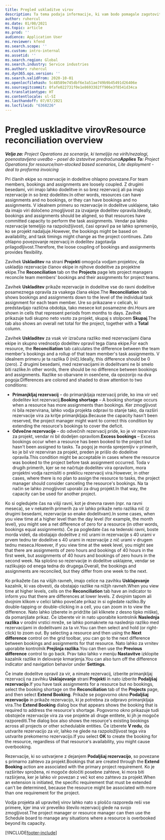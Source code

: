 ```yaml
---
title: Pregled uskladitve virov
description: Ta tema podaja informacije, ki vam bodo pomagale zagotoviti, da so rezervacije virov in dodelitve za projekte poravnane.
author: ruhercul
ms.date: 01/08/2021
ms.topic: article
ms.prod: ''
audience: Application User
ms.reviewer: kfend
ms.search.scope: ''
ms.custom: intro-internal
ms.assetid: ''
ms.search.region: Global
ms.search.industry: Service industries
ms.author: ruhercul
ms.dyn365.ops.version: ''
ms.search.validFrom: 2020-10-01
ms.openlocfilehash: 5c48589e745dbf6e3a51ae749b9b45491d26406e
ms.sourcegitcommit: 0fafe022731f0e1e8693382ff906e3f8541d34ca
ms.translationtype: HT
ms.contentlocale: sl-SI
ms.lasthandoff: 07/07/2021
ms.locfileid: "6368226"
---
```

# <a name="resource-reconciliation-overview"></a><span data-ttu-id="fb40d-103">Pregled uskladitve virov</span><span class="sxs-lookup"><span data-stu-id="fb40d-103">Resource reconciliation overview</span></span>

<span data-ttu-id="fb40d-104">_**Velja za:** Project Operations za scenarije, ki temeljijo na virih/nezalogi, poenostavljeno uvedbo – posel do izstavitve predračuna_</span><span class="sxs-lookup"><span data-stu-id="fb40d-104">_**Applies To:** Project Operations for resource/non-stocked based scenarios, Lite deployment - deal to proforma invoicing_</span></span>

<span data-ttu-id="fb40d-105">Pri članih ekipe so rezervacije in dodelitve ohlapno povezane.</span><span class="sxs-lookup"><span data-stu-id="fb40d-105">For team members, bookings and assignments are loosely coupled.</span></span> <span data-ttu-id="fb40d-106">Z drugimi besedami, viri imajo lahko dodelitve in so brez rezervacij ali pa imajo rezervacije in so brez dodelitev.</span><span class="sxs-lookup"><span data-stu-id="fb40d-106">In other words, resources can have assignments and no bookings, or they can have bookings and no assignments.</span></span> <span data-ttu-id="fb40d-107">V idealnem primeru so rezervacije in dodelitve usklajene, tako da imajo viri določeno zmogljivost za izvajanje dodelitev opravila.</span><span class="sxs-lookup"><span data-stu-id="fb40d-107">Ideally, bookings and assignments should be aligned, so that resources have committed capacity to perform the task assignments.</span></span> <span data-ttu-id="fb40d-108">Vendar pa lahko rezervacije temeljijo na razpoložljivosti, časi opravil pa se lahko spremenijo, ko se projekt nadaljuje.</span><span class="sxs-lookup"><span data-stu-id="fb40d-108">However, the bookings might be based on availability, and task timings might change as the project continues.</span></span> <span data-ttu-id="fb40d-109">Zato ohlapno povezovanje rezervacij in dodelitev zagotavlja prilagodljivost.</span><span class="sxs-lookup"><span data-stu-id="fb40d-109">Therefore, the loose coupling of bookings and assignments provides flexibility.</span></span>

<span data-ttu-id="fb40d-110">Zavihek **Uskladitev** na strani **Projekti** omogoča vodjam projektov, da uskladijo rezervacije članov ekipe in njihove dodelitve za projektne ekipe.</span><span class="sxs-lookup"><span data-stu-id="fb40d-110">The **Reconciliation** tab on the **Projects** page lets project managers reconcile team members' bookings and their assignments for project teams.</span></span>

<span data-ttu-id="fb40d-111">Zavihek **Uskladitev** prikaže rezervacije in dodelitve vse do ravni dodelitve posameznega opravila za vsakega člana ekipe.</span><span class="sxs-lookup"><span data-stu-id="fb40d-111">The **Reconciliation** tab shows bookings and assignments down to the level of the individual task assignment for each team member.</span></span> <span data-ttu-id="fb40d-112">Ure so prikazane v celicah, ki predstavljajo različna obdobja, tako mesece kot posamezne dni.</span><span class="sxs-lookup"><span data-stu-id="fb40d-112">Hours are shown in cells that represent periods from months to days.</span></span> <span data-ttu-id="fb40d-113">Zavihek prikazuje tudi skupno neto vsoto za projekt, skupaj s stolpcem **Skupaj**.</span><span class="sxs-lookup"><span data-stu-id="fb40d-113">The tab also shows an overall net total for the project, together with a **Total** column.</span></span>

<span data-ttu-id="fb40d-114">Zavihek **Uskladitev** za vsak vir izračuna razliko med rezervacijami člana ekipe in skupno vrednostjo dodelitev opravil tega člana ekipe.</span><span class="sxs-lookup"><span data-stu-id="fb40d-114">For each resource, the **Reconciliation** tab calculates the difference between the team member's bookings and a rollup of that team member's task assignments.</span></span> <span data-ttu-id="fb40d-115">V idealnem primeru je ta razlika 0 (nič).</span><span class="sxs-lookup"><span data-stu-id="fb40d-115">Ideally, this difference should be 0 (zero).</span></span> <span data-ttu-id="fb40d-116">Z drugimi besedami, med rezervacijami in dodelitvami ne bi smelo biti razlike.</span><span class="sxs-lookup"><span data-stu-id="fb40d-116">In other words, there should be no difference between bookings and assignments.</span></span> <span data-ttu-id="fb40d-117">Razlike so obarvane in osenčene, da opozorijo na dva pogoja:</span><span class="sxs-lookup"><span data-stu-id="fb40d-117">Differences are colored and shaded to draw attention to two conditions:</span></span>

- <span data-ttu-id="fb40d-118">**Primanjkljaj rezervacij** – do primanjkljaja rezervacij pride, ko ima vir več dodelitev kot rezervacij.</span><span class="sxs-lookup"><span data-stu-id="fb40d-118">**Booking shortage** – A booking shortage occurs when a resource has more assignments than bookings.</span></span> <span data-ttu-id="fb40d-119">Ker zmogljivost ni bila rezervirana, lahko vodja projekta odpravi to stanje tako, da razširi rezervacije vira za kritje primanjkljaja.</span><span class="sxs-lookup"><span data-stu-id="fb40d-119">Because the capacity hasn't been reserved, the project manager might want to correct this condition by extending the resource's bookings to cover the deficit.</span></span>
- <span data-ttu-id="fb40d-120">**Odvečne rezervacije** – do odvečnih rezervacij pride, ko je vir rezerviran za projekt, vendar ni bil dodeljen opravilom.</span><span class="sxs-lookup"><span data-stu-id="fb40d-120">**Excess bookings** – Excess bookings occur when a resource has been booked to the project but hasn't been assigned to tasks.</span></span> <span data-ttu-id="fb40d-121">Ta pogoj je morda sprejemljiv v primerih, ko je bil vir rezerviran za projekt, preden je prišlo do dodelitve opravila.</span><span class="sxs-lookup"><span data-stu-id="fb40d-121">This condition might be acceptable in cases where the resource was booked to the project before task assignment occurred.</span></span> <span data-ttu-id="fb40d-122">Toda v drugih primerih, kjer se ne načrtuje dodelitev vira opravilom, mora projektni vodja razmisliti o preklicu rezervacij vira.</span><span class="sxs-lookup"><span data-stu-id="fb40d-122">However, in other cases, where there is no plan to assign the resource to tasks, the project manager should consider canceling the resource's bookings.</span></span> <span data-ttu-id="fb40d-123">Na ta način se lahko zmogljivost uporabi za drug projekt.</span><span class="sxs-lookup"><span data-stu-id="fb40d-123">In that way, the capacity can be used for another project.</span></span>

<span data-ttu-id="fb40d-124">Ko si ogledujete čas na višji ravni, kot je dnevna raven (npr. na ravni meseca), se v nekaterih primerih za vir lahko prikaže neto razlika nič (z drugimi besedami, rezervacije so enake dodelitvam).</span><span class="sxs-lookup"><span data-stu-id="fb40d-124">In some cases, when you view time at a higher level than the day level (for example, the month level), you might see a net difference of zero for a resource (in other words, bookings equal assignments).</span></span> <span data-ttu-id="fb40d-125">Če pa pogledate čas na tedenski ravni, boste morda videli, da obstajajo dodelitve z nič urami in rezervacije s 40 urami v prvem tednu ter dodelitve s 40 urami in rezervacije z nič urami v drugem tednu meseca.</span><span class="sxs-lookup"><span data-stu-id="fb40d-125">However, if you view time at the week level, you might see that there are assignments of zero hours and bookings of 40 hours in the first week, but assignments of 40 hours and bookings of zero hours in the second week.</span></span> <span data-ttu-id="fb40d-126">Na splošno so rezervacije in dodelitve usklajene, vendar se razlikujejo od enega tedna do drugega.</span><span class="sxs-lookup"><span data-stu-id="fb40d-126">Overall, the bookings and assignments are reconciled, but they differ from one week to the next.</span></span>

<span data-ttu-id="fb40d-127">Ko prikažete čas na višjih ravneh, imajo celice na zavihku **Usklajevanje** kazalnik, ki vas obvesti, da obstajajo razlike na nižjih ravneh.</span><span class="sxs-lookup"><span data-stu-id="fb40d-127">When you view time at higher levels, cells on the **Reconciliation** tab have an indicator to inform you that there are differences at lower levels.</span></span> <span data-ttu-id="fb40d-128">Z dvojnim tapom ali dvojnim klikom v celici lahko povečate prikaz in si ogledate razliko.</span><span class="sxs-lookup"><span data-stu-id="fb40d-128">By double-tapping or double-clicking in a cell, you can zoom in to view the difference.</span></span> <span data-ttu-id="fb40d-129">Nato lahko izberete in pridržite (ali kliknete z desno tipko miške), da pomanjšate prikaz. Če izberete vir in nato uporabite kontrolnik **Naslednja razlika** v orodni vrstici mreže, se lahko pomaknete na naslednjo razliko med rezervacijami in dodelitvami za ta vir.</span><span class="sxs-lookup"><span data-stu-id="fb40d-129">You can then select and hold (or right-click) to zoom out. By selecting a resource and then using the **Next difference** control on the grid toolbar, you can go to the next difference between bookings and assignments for that resource.</span></span> <span data-ttu-id="fb40d-130">Nato lahko za vrnitev uporabite kontrolnik **Prejšnja razlika**.</span><span class="sxs-lookup"><span data-stu-id="fb40d-130">You can then use the **Previous difference** control to go back.</span></span> <span data-ttu-id="fb40d-131">Prav tako lahko v meniju **Nastavitve** izklopite kazalnik razlike in delovanje krmarjenja.</span><span class="sxs-lookup"><span data-stu-id="fb40d-131">You can also turn off the difference indicator and navigation behavior under **Settings**.</span></span>

<span data-ttu-id="fb40d-132">Če imate dodelitve opravil za vir, a nimate rezervacij, izberite primanjkljaj rezervacij na zavihku **Usklajevanje** strani **Projekti** in nato izberite **Podaljšaj rezervacijo**.</span><span class="sxs-lookup"><span data-stu-id="fb40d-132">If you have task assignments for a resource but no bookings, select the booking shortage on the **Reconciliation** tab of the **Projects** page, and then select **Extend Booking**.</span></span> <span data-ttu-id="fb40d-133">Prikaže se pogovorno okno **Podaljšaj rezervacijo** in prikaže rezervacijo, ki je potrebna za odpravo primanjkljaja vira.</span><span class="sxs-lookup"><span data-stu-id="fb40d-133">The **Extend Booking** dialog box that appears shows the booking that is required to address the resource's shortage.</span></span> <span data-ttu-id="fb40d-134">Pogovorno okno prikazuje tudi obstoječe rezervacije vira za vse projekte ali druge entitete, ki jih je mogoče razporediti.</span><span class="sxs-lookup"><span data-stu-id="fb40d-134">The dialog box also shows the resource's existing bookings across all projects or other schedulable entities.</span></span> <span data-ttu-id="fb40d-135">Če izberete **V redu**, da ustvarite rezervacijo za vir, lahko ne glede na razpoložljivost tega vira ustvarite prekomerno rezervacijo.</span><span class="sxs-lookup"><span data-stu-id="fb40d-135">If you select **OK** to create the booking for the resource, regardless of that resource's availability, you might cause overbooking.</span></span>

<span data-ttu-id="fb40d-136">Rezervacije, ki so ustvarjene z dejanjem **Podaljšaj rezervacijo**, so povezane s primarno zahtevo za projekt.</span><span class="sxs-lookup"><span data-stu-id="fb40d-136">Bookings that are created through the **Extend Booking** action are associated with the primary project requirement.</span></span> <span data-ttu-id="fb40d-137">Ko je razširitev sprožena, ni mogoče določiti posebne zahteve, ki mora biti razširjena, ker je lahko vir povezan z več kot eno zahtevo za projekt.</span><span class="sxs-lookup"><span data-stu-id="fb40d-137">When an extension is initiated, the specific requirement that must be extended can't be determined, because the resource might be associated with more than one requirement for the project.</span></span>

<span data-ttu-id="fb40d-138">Vodja projekta ali upravitelj virov lahko nato s ploščo razporeda reši vse primere, kjer ima vir preveliko število rezervacij glede na svojo zmogljivost.</span><span class="sxs-lookup"><span data-stu-id="fb40d-138">The project manager or resource manager can then use the Schedule board to manage any situations where a resource is overbooked beyond its capacity.</span></span>


[!INCLUDE[footer-include](../includes/footer-banner.md)]